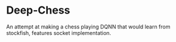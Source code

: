 # Deep-Chess
An attempt at making a chess playing DQNN that would learn from stockfish, features socket implementation.
